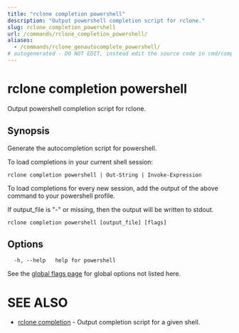 ```yaml
---
title: "rclone completion powershell"
description: "Output powershell completion script for rclone."
slug: rclone_completion_powershell
url: /commands/rclone_completion_powershell/
aliases:
  - /commands/rclone_genautocomplete_powershell/
# autogenerated - DO NOT EDIT, instead edit the source code in cmd/completion/powershell/ and as part of making a release run "make commanddocs"
---
```

# rclone completion powershell

Output powershell completion script for rclone.

## Synopsis


Generate the autocompletion script for powershell.

To load completions in your current shell session:

    rclone completion powershell | Out-String | Invoke-Expression

To load completions for every new session, add the output of the above command
to your powershell profile.

If output_file is "-" or missing, then the output will be written to stdout.


```
rclone completion powershell [output_file] [flags]
```

## Options

```
  -h, --help   help for powershell
```


See the [global flags page](/flags/) for global options not listed here.

# SEE ALSO

* [rclone completion](/commands/rclone_completion/)	 - Output completion script for a given shell.

